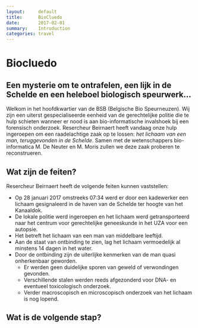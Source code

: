 ```yaml
---
layout:     default
title:      BioCluedo
date:       2017-02-01
summary:    Introduction
categories: travel
---
```


# Biocluedo
## Een mysterie om te ontrafelen, een lijk in de Schelde en een heleboel biologisch speurwerk...
Welkom in het hoofdkwartier van de BSB (Belgische Bio Speurneuzen). Wij zijn een uiterst gespecialiseerde eenheid van de gerechtelijke politie die te hulp schieten wanneer er nood is aan bio-informatische invalshoek bij een forensisch onderzoek. Resercheur Beirnaert heeft vandaag onze hulp ingeroepen om een raadelachtige zaak op te lossen: *het lichaam van een man, teruggevonden in de Schelde*. Samen met de wetenschappers bio-informatica M. De Neuter en M. Moris zullen we deze zaak proberen te reconstrueren.
## Wat zijn de feiten?
Resercheur Beirnaert heeft de volgende feiten kunnen vaststellen:
- Op 28 januari 2017 omstreeks 07:34 werd er door een kadewerker een lichaam gesignaleerd in de haven van de Schelde ter hoogte van het Kanaaldok.
- De lokale politie werd ingeroepen en het lichaam werd getransporteerd naar het centrum voor gerechtelijke geneeskunde in het UZA voor een autopsie. 
- Het betreft het lichaam van een man van middelbare leeftijd.
- Aan de staat van ontbinding te zien, lag het lichaam vermoedelijk al minstens 14 dagen in het water. 
- Door de ontbinding zijn de uiterlijke kenmerken van de man quasi onherkenbaar geworden.
	- Er werden geen duidelijke sporen van geweld of verwondingen gevonden.
	- Verschillende stalen werden reeds afgezonderd voor DNA- en eventueel toxicologisch onderzoek. 
	- Verder macroscopisch en microscopisch onderzoek van het lichaam is nog lopend.
## Wat is de volgende stap?
